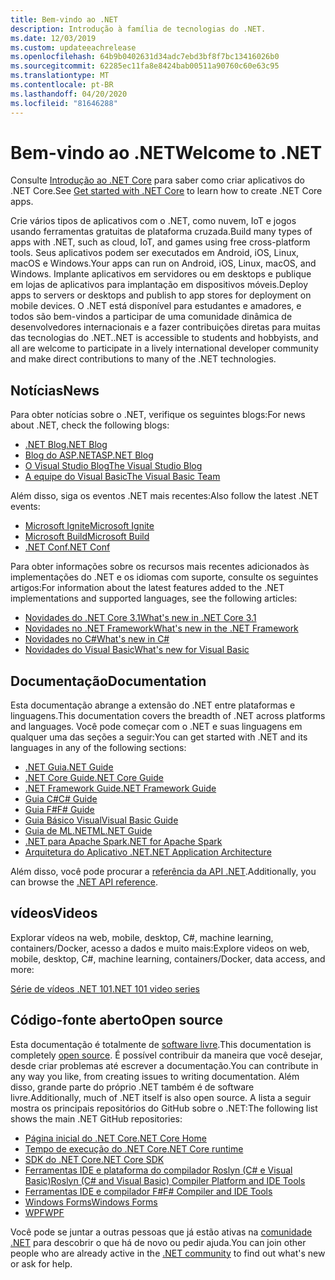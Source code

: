 ```yaml
---
title: Bem-vindo ao .NET
description: Introdução à família de tecnologias do .NET.
ms.date: 12/03/2019
ms.custom: updateeachrelease
ms.openlocfilehash: 64b9b0402631d34adc7ebd3bf8f7bc13416026b0
ms.sourcegitcommit: 62285ec11fa8e8424bab00511a90760c60e63c95
ms.translationtype: MT
ms.contentlocale: pt-BR
ms.lasthandoff: 04/20/2020
ms.locfileid: "81646288"
---
```

# <a name="welcome-to-net"></a><span data-ttu-id="c13a4-103">Bem-vindo ao .NET</span><span class="sxs-lookup"><span data-stu-id="c13a4-103">Welcome to .NET</span></span>

<span data-ttu-id="c13a4-104">Consulte [Introdução ao .NET Core](core/get-started.md) para saber como criar aplicativos do .NET Core.</span><span class="sxs-lookup"><span data-stu-id="c13a4-104">See [Get started with .NET Core](core/get-started.md) to learn how to create .NET Core apps.</span></span>

<span data-ttu-id="c13a4-105">Crie vários tipos de aplicativos com o .NET, como nuvem, IoT e jogos usando ferramentas gratuitas de plataforma cruzada.</span><span class="sxs-lookup"><span data-stu-id="c13a4-105">Build many types of apps with .NET, such as cloud, IoT, and games using free cross-platform tools.</span></span> <span data-ttu-id="c13a4-106">Seus aplicativos podem ser executados em Android, iOS, Linux, macOS e Windows.</span><span class="sxs-lookup"><span data-stu-id="c13a4-106">Your apps can run on Android, iOS, Linux, macOS, and Windows.</span></span> <span data-ttu-id="c13a4-107">Implante aplicativos em servidores ou em desktops e publique em lojas de aplicativos para implantação em dispositivos móveis.</span><span class="sxs-lookup"><span data-stu-id="c13a4-107">Deploy apps to servers or desktops and publish to app stores for deployment on mobile devices.</span></span> <span data-ttu-id="c13a4-108">O .NET está disponível para estudantes e amadores, e todos são bem-vindos a participar de uma comunidade dinâmica de desenvolvedores internacionais e a fazer contribuições diretas para muitas das tecnologias do .NET.</span><span class="sxs-lookup"><span data-stu-id="c13a4-108">.NET is accessible to students and hobbyists, and all are welcome to participate in a lively international developer community and make direct contributions to many of the .NET technologies.</span></span>

## <a name="news"></a><span data-ttu-id="c13a4-109">Notícias</span><span class="sxs-lookup"><span data-stu-id="c13a4-109">News</span></span>

<span data-ttu-id="c13a4-110">Para obter notícias sobre o .NET, verifique os seguintes blogs:</span><span class="sxs-lookup"><span data-stu-id="c13a4-110">For news about .NET, check the following blogs:</span></span>

- [<span data-ttu-id="c13a4-111">.NET Blog</span><span class="sxs-lookup"><span data-stu-id="c13a4-111">.NET Blog</span></span>](https://devblogs.microsoft.com/dotnet/)
- [<span data-ttu-id="c13a4-112">Blog do ASP.NET</span><span class="sxs-lookup"><span data-stu-id="c13a4-112">ASP.NET Blog</span></span>](https://devblogs.microsoft.com/aspnet/)
- [<span data-ttu-id="c13a4-113">O Visual Studio Blog</span><span class="sxs-lookup"><span data-stu-id="c13a4-113">The Visual Studio Blog</span></span>](https://devblogs.microsoft.com/visualstudio/)
- [<span data-ttu-id="c13a4-114">A equipe do Visual Basic</span><span class="sxs-lookup"><span data-stu-id="c13a4-114">The Visual Basic Team</span></span>](https://devblogs.microsoft.com/vbteam/)

<span data-ttu-id="c13a4-115">Além disso, siga os eventos .NET mais recentes:</span><span class="sxs-lookup"><span data-stu-id="c13a4-115">Also follow the latest .NET events:</span></span>

- [<span data-ttu-id="c13a4-116">Microsoft Ignite</span><span class="sxs-lookup"><span data-stu-id="c13a4-116">Microsoft Ignite</span></span>](https://www.microsoft.com/ignite)
- [<span data-ttu-id="c13a4-117">Microsoft Build</span><span class="sxs-lookup"><span data-stu-id="c13a4-117">Microsoft Build</span></span>](https://www.microsoft.com/build)
- [<span data-ttu-id="c13a4-118">.NET Conf</span><span class="sxs-lookup"><span data-stu-id="c13a4-118">.NET Conf</span></span>](https://www.dotnetconf.net/)

<span data-ttu-id="c13a4-119">Para obter informações sobre os recursos mais recentes adicionados às implementações do .NET e os idiomas com suporte, consulte os seguintes artigos:</span><span class="sxs-lookup"><span data-stu-id="c13a4-119">For information about the latest features added to the .NET implementations and supported languages, see the following articles:</span></span>

- [<span data-ttu-id="c13a4-120">Novidades do .NET Core 3.1</span><span class="sxs-lookup"><span data-stu-id="c13a4-120">What's new in .NET Core 3.1</span></span>](core/whats-new/dotnet-core-3-1.md)
- [<span data-ttu-id="c13a4-121">Novidades no .NET Framework</span><span class="sxs-lookup"><span data-stu-id="c13a4-121">What's new in the .NET Framework</span></span>](framework/whats-new/index.md)
- [<span data-ttu-id="c13a4-122">Novidades no C#</span><span class="sxs-lookup"><span data-stu-id="c13a4-122">What's new in C#</span></span>](csharp/whats-new/index.md)
- [<span data-ttu-id="c13a4-123">Novidades do Visual Basic</span><span class="sxs-lookup"><span data-stu-id="c13a4-123">What's new for Visual Basic</span></span>](visual-basic/getting-started/whats-new.md)

## <a name="documentation"></a><span data-ttu-id="c13a4-124">Documentação</span><span class="sxs-lookup"><span data-stu-id="c13a4-124">Documentation</span></span>

<span data-ttu-id="c13a4-125">Esta documentação abrange a extensão do .NET entre plataformas e linguagens.</span><span class="sxs-lookup"><span data-stu-id="c13a4-125">This documentation covers the breadth of .NET across platforms and languages.</span></span> <span data-ttu-id="c13a4-126">Você pode começar com o .NET e suas linguagens em qualquer uma das seções a seguir:</span><span class="sxs-lookup"><span data-stu-id="c13a4-126">You can get started with .NET and its languages in any of the following sections:</span></span>

- [<span data-ttu-id="c13a4-127">.NET Guia</span><span class="sxs-lookup"><span data-stu-id="c13a4-127">.NET Guide</span></span>](standard/index.yml)
- [<span data-ttu-id="c13a4-128">.NET Core Guide</span><span class="sxs-lookup"><span data-stu-id="c13a4-128">.NET Core Guide</span></span>](core/index.yml)
- [<span data-ttu-id="c13a4-129">.NET Framework Guide</span><span class="sxs-lookup"><span data-stu-id="c13a4-129">.NET Framework Guide</span></span>](framework/index.yml)
- [<span data-ttu-id="c13a4-130">Guia C#</span><span class="sxs-lookup"><span data-stu-id="c13a4-130">C# Guide</span></span>](csharp/index.yml)
- [<span data-ttu-id="c13a4-131">Guia F#</span><span class="sxs-lookup"><span data-stu-id="c13a4-131">F# Guide</span></span>](fsharp/index.yml)
- [<span data-ttu-id="c13a4-132">Guia Básico Visual</span><span class="sxs-lookup"><span data-stu-id="c13a4-132">Visual Basic Guide</span></span>](visual-basic/index.yml)
- [<span data-ttu-id="c13a4-133">Guia de ML.NET</span><span class="sxs-lookup"><span data-stu-id="c13a4-133">ML.NET Guide</span></span>](machine-learning/index.yml)
- [<span data-ttu-id="c13a4-134">.NET para Apache Spark</span><span class="sxs-lookup"><span data-stu-id="c13a4-134">.NET for Apache Spark</span></span>](spark/index.yml)
- [<span data-ttu-id="c13a4-135">Arquitetura do Aplicativo .NET</span><span class="sxs-lookup"><span data-stu-id="c13a4-135">.NET Application Architecture</span></span>](architecture/index.yml)

<span data-ttu-id="c13a4-136">Além disso, você pode procurar a [referência da API .NET](/dotnet/api).</span><span class="sxs-lookup"><span data-stu-id="c13a4-136">Additionally, you can browse the [.NET API reference](/dotnet/api).</span></span>

## <a name="videos"></a><span data-ttu-id="c13a4-137">vídeos</span><span class="sxs-lookup"><span data-stu-id="c13a4-137">Videos</span></span>

<span data-ttu-id="c13a4-138">Explorar vídeos na web, mobile, desktop, C#, machine learning, containers/Docker, acesso a dados e muito mais:</span><span class="sxs-lookup"><span data-stu-id="c13a4-138">Explore videos on web, mobile, desktop, C#, machine learning, containers/Docker, data access, and more:</span></span>

[<span data-ttu-id="c13a4-139">Série de vídeos .NET 101</span><span class="sxs-lookup"><span data-stu-id="c13a4-139">.NET 101 video series</span></span>](https://dotnet.microsoft.com/learn/videos)

## <a name="open-source"></a><span data-ttu-id="c13a4-140">Código-fonte aberto</span><span class="sxs-lookup"><span data-stu-id="c13a4-140">Open source</span></span>

<span data-ttu-id="c13a4-141">Esta documentação é totalmente de [software livre](https://github.com/dotnet/docs).</span><span class="sxs-lookup"><span data-stu-id="c13a4-141">This documentation is completely [open source](https://github.com/dotnet/docs).</span></span> <span data-ttu-id="c13a4-142">É possível contribuir da maneira que você desejar, desde criar problemas até escrever a documentação.</span><span class="sxs-lookup"><span data-stu-id="c13a4-142">You can contribute in any way you like, from creating issues to writing documentation.</span></span> <span data-ttu-id="c13a4-143">Além disso, grande parte do próprio .NET também é de software livre.</span><span class="sxs-lookup"><span data-stu-id="c13a4-143">Additionally, much of .NET itself is also open source.</span></span> <span data-ttu-id="c13a4-144">A lista a seguir mostra os principais repositórios do GitHub sobre o .NET:</span><span class="sxs-lookup"><span data-stu-id="c13a4-144">The following list shows the main .NET GitHub repositories:</span></span>

- [<span data-ttu-id="c13a4-145">Página inicial do .NET Core</span><span class="sxs-lookup"><span data-stu-id="c13a4-145">.NET Core Home</span></span>](https://github.com/dotnet/core)
- [<span data-ttu-id="c13a4-146">Tempo de execução do .NET Core</span><span class="sxs-lookup"><span data-stu-id="c13a4-146">.NET Core runtime</span></span>](https://github.com/dotnet/runtime)
- [<span data-ttu-id="c13a4-147">SDK do .NET Core</span><span class="sxs-lookup"><span data-stu-id="c13a4-147">.NET Core SDK</span></span>](https://github.com/dotnet/sdk)
- [<span data-ttu-id="c13a4-148">Ferramentas IDE e plataforma do compilador Roslyn (C# e Visual Basic)</span><span class="sxs-lookup"><span data-stu-id="c13a4-148">Roslyn (C# and Visual Basic) Compiler Platform and IDE Tools</span></span>](https://github.com/dotnet/roslyn)
- [<span data-ttu-id="c13a4-149">Ferramentas IDE e compilador F#</span><span class="sxs-lookup"><span data-stu-id="c13a4-149">F# Compiler and IDE Tools</span></span>](https://github.com/dotnet/fsharp)
- [<span data-ttu-id="c13a4-150">Windows Forms</span><span class="sxs-lookup"><span data-stu-id="c13a4-150">Windows Forms</span></span>](https://github.com/dotnet/winforms)
- [<span data-ttu-id="c13a4-151">WPF</span><span class="sxs-lookup"><span data-stu-id="c13a4-151">WPF</span></span>](https://github.com/dotnet/wpf)

<span data-ttu-id="c13a4-152">Você pode se juntar a outras pessoas que já estão ativas na [comunidade .NET](https://dotnet.microsoft.com/platform/community) para descobrir o que há de novo ou pedir ajuda.</span><span class="sxs-lookup"><span data-stu-id="c13a4-152">You can join other people who are already active in the [.NET community](https://dotnet.microsoft.com/platform/community) to find out what's new or ask for help.</span></span>
